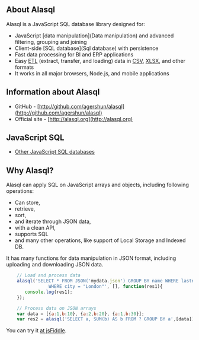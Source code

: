 ## About Alasql

Alasql is a JavaScript SQL database library designed for:

* JavaScript [data manipulation](Data manipulation) and advanced filtering, grouping and joining
* Client-side [SQL database](Sql database) with persistence
* Fast data processing for BI and ERP applications
* Easy [ETL](Etl) (extract, transfer, and loading) data in [CSV](Csv), [XLSX](Xlsx), and other formats
* It works in all major browsers,  Node.js, and mobile applications

## Information about Alasql
* GitHub - [http://github.com/agershun/alasql](http://github.com/agershun/alasql)
* Official site - [http://alasql.org](http://alasql.org)

## JavaScript SQL
* [Other JavaScript SQL databases](Similar-Projects)

## Why Alasql?
Alasql can apply SQL on JavaScript arrays and objects, including following operations:

* Can store,
* retrieve,
* sort,
* and iterate through JSON data,
* with a clean API,
* supports SQL
* and many other operations, like support of Local Storage and Indexed DB.

It has many functions for data manipulation in JSON format, including uploading and downloading JSON data.
```js
    // Load and process data
    alasql('SELECT * FROM JSON('mydata.json') GROUP BY name WHERE lastname LIKE "A%" \
                WHERE city = "London"', [], function(res1){
       console.log(res1);
    });

    // Process data on JSON arrays
    var data = [{a:1,b:10}, {a:2,b:20}, {a:1,b:30}];
    var res2 = alasql('SELECT a, SUM(b) AS b FROM ? GROUP BY a',[data]);
```
You can  try it [at jsFiddle](http://jsfiddle.net/agershun/30to2rh8/1/).

